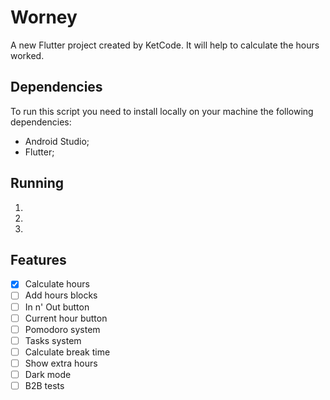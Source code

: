 # Worney

A new Flutter project created by KetCode. It will help to calculate the hours worked.

## Dependencies

To run this script you need to install locally on your machine the following dependencies:

- Android Studio;
- Flutter;

## Running

1.
2.
3.

## Features

- [x] Calculate hours
- [ ] Add hours blocks
- [ ] In n' Out button
- [ ] Current hour button
- [ ] Pomodoro system
- [ ] Tasks system
- [ ] Calculate break time
- [ ] Show extra hours
- [ ] Dark mode
- [ ] B2B tests